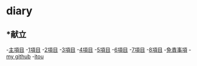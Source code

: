 # diary

<div style="position:absolute;CENTER:110;top:150;">
<marquee secrollamount=10scrolldelay=10birection=up behavior=alternate width=500 height=120>
<marquee secrollamount=1scrolldelay=7behavior=alternate>
<marquee secrollamount=23scrolldelay=10birection=up behavior=alternate width=-18 height=(-16*-20)/7>
<marquee secrollamount=0.2scrolldelay=0.1birection=up behavior=alternate width=64 height=32>
<marquee
secrollamount=20scrolldelay=50behavior=alternate>
----------
</marquee></marquee></marquee></marquee></marquee></marquee></marquee></div>

## *献立
-<a href="https://itou332.github.io/top_page/">主項目</a>
-<a href="https://itou332.github.io/">1項目</a>
-<a href="https://itou332.github.io/itou332a.github.io/">2項目</a>
-<a href="https://itou332.github.io/diary">3項目</a>
-<a href="https://itou332.github.io/today/">4項目</a>
-<a href="https://itou332.github.io/challenge/">5項目</a>
-<a href="https://itou332.github.io/nontitle/">6項目</a>
-<a href="https://itou332.github.io/elaboration/">7項目</a>
-<a href="https://itou332.github.io/analog/">8項目</a>
-<a href="https://itou332.github.io/Privacy-policy/">免責事項</a>
-<a href="https://github.com/itou332">my github</a>
-<a href="http://itou33good.starfree.jp/">itou</a>
